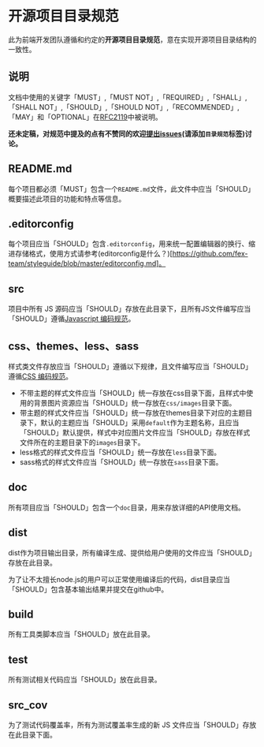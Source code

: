 开源项目目录规范
==========================

此为前端开发团队遵循和约定的**开源项目目录规范**，意在实现开源项目目录结构的一致性。

## 说明
文档中使用的关键字「MUST」,「MUST NOT」,「REQUIRED」,「SHALL」,「SHALL
NOT」,「SHOULD」,「SHOULD NOT」,「RECOMMENDED」,「MAY」和「OPTIONAL」在[RFC2119](http://oss.org.cn/man/develop/rfc/RFC2119.txt)中被说明。

**还未定稿，对规范中提及的点有不赞同的欢迎[提出issues](https://github.com/fex-team/styleguide/issues/new)(请添加`目录规范`标签)讨论。**

## README.md
每个项目都必须「MUST」包含一个`README.md`文件，此文件中应当「SHOULD」概要描述此项目的功能和特点等信息。

## .editorconfig
每个项目应当「SHOULD」包含`.editorconfig`，用来统一配置编辑器的换行、缩进存储格式，使用方式请参考(editorconfig是什么？)[https://github.com/fex-team/styleguide/blob/master/editorconfig.md]。

## src

项目中所有 JS 源码应当「SHOULD」存放在此目录下，且所有JS文件编写应当「SHOULD」遵循[Javascript 编码规范](https://github.com/fex-team/styleguide/blob/master/javascript.md)。

## css、themes、less、sass

样式类文件存放应当「SHOULD」遵循以下规律，且文件编写应当「SHOULD」遵循[CSS 编码规范](https://github.com/fex-team/styleguide/blob/master/css.md)。

* 不带主题的样式文件应当「SHOULD」统一存放在css目录下面，且样式中使用的背景图片资源应当「SHOULD」统一存放在`css/images`目录下面。
* 带主题的样式文件应当「SHOULD」统一存放在themes目录下对应的主题目录下，默认的主题应当「SHOULD」采用`default`作为主题名称，且应当「SHOULD」默认提供，样式中对应图片文件应当「SHOULD」存放在样式文件所在的主题目录下的`images`目录下。
* less格式的样式文件应当「SHOULD」统一存放在`less`目录下面。
* sass格式的样式文件应当「SHOULD」统一存放在`sass`目录下面。

## doc
所有项目应当「SHOULD」包含一个`doc`目录，用来存放详细的API使用文档。

## dist
dist作为项目输出目录，所有编译生成、提供给用户使用的文件应当「SHOULD」存放在此目录。

为了让不太擅长node.js的用户可以正常使用编译后的代码，dist目录应当「SHOULD」包含基本输出结果并提交在github中。

## build
所有工具类脚本应当「SHOULD」放在此目录。

## test
所有测试相关代码应当「SHOULD」放在此目录。

## src_cov
为了测试代码覆盖率，所有为测试覆盖率生成的新 JS 文件应当「SHOULD」存放在此目录下面。
